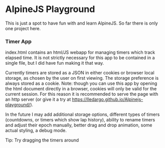 # AlpineJS Playground
This is just a spot to have fun with and learn AlpineJS. So far there is only one project here.

### Timer App
index.html contains an html/JS webapp for managing timers which track elapsed time. It is not strictly necessary for this app to be contained in a single file, but I did have fun making it that way. 

Currently timers are stored as a JSON in either cookies or browser local storage, as chosen by the user on first viewing. The storage preference is always stored as a cookie. Note: though you can use this app by opening the html document directly in a browser, cookies will only be valid for the current session. For this reason it is recommended to serve the page with an http server (or give it a try at https://lledargo.github.io/Alpinejs-playground/).

In the future I may add additional storage options, different types of timers (countdowns, or timers which show lap history), ability to rename timers and adjust their epoch manually, better drag and drop animation, some actual styling, a debug mode. 

Tip: Try dragging the timers around 